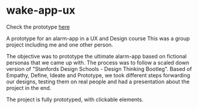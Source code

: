 # wake-app-ux

Check the prototype [here](https://www.figma.com/proto/TIDaVWbOQ5jXH6io3rS39i/Appen?node-id=1%3A3&viewport=457%2C373%2C0.11368618905544281&scaling=scale-down&page-id=0%3A1)

A prototype for an alarm-app in a UX and Design course
This was a group project including me and one other person.

The objective was to prototype the ultimate alarm-app based on fictional personas that we came up with. 
The process was to follow a scaled down version of "Stanfords Design Schools - Design Thinking Bootleg".
Based of Empathy, Define, Ideate and Prototype, we took different steps forwarding our designs, testing them on real people and had a presentation about the project in the end.

The project is fully prototyped, with clickable elements.
